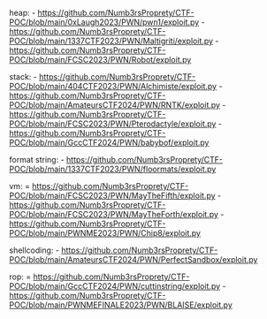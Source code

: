 heap:
    - https://github.com/Numb3rsProprety/CTF-POC/blob/main/0xLaugh2023/PWN/pwn1/exploit.py
    - https://github.com/Numb3rsProprety/CTF-POC/blob/main/1337CTF2023/PWN/Maltigriti/exploit.py
    - https://github.com/Numb3rsProprety/CTF-POC/blob/main/FCSC2023/PWN/Robot/exploit.py

stack:
    - https://github.com/Numb3rsProprety/CTF-POC/blob/main/404CTF2023/PWN/Alchimiste/exploit.py
    - https://github.com/Numb3rsProprety/CTF-POC/blob/main/AmateursCTF2024/PWN/RNTK/exploit.py
    - https://github.com/Numb3rsProprety/CTF-POC/blob/main/FCSC2023/PWN/Pterodactyle/exploit.py
    - https://github.com/Numb3rsProprety/CTF-POC/blob/main/GccCTF2024/PWN/babybof/exploit.py


format string:
    - https://github.com/Numb3rsProprety/CTF-POC/blob/main/1337CTF2023/PWN/floormats/exploit.py

vm:
    = https://github.com/Numb3rsProprety/CTF-POC/blob/main/FCSC2023/PWN/MayTheFifth/exploit.py
    - https://github.com/Numb3rsProprety/CTF-POC/blob/main/FCSC2023/PWN/MayTheForth/exploit.py
    - https://github.com/Numb3rsProprety/CTF-POC/blob/main/PWNME2023/PWN/Chip8/exploit.py


shellcoding:
    - https://github.com/Numb3rsProprety/CTF-POC/blob/main/AmateursCTF2024/PWN/PerfectSandbox/exploit.py

rop:
    = https://github.com/Numb3rsProprety/CTF-POC/blob/main/GccCTF2024/PWN/cuttinstring/exploit.py
    - https://github.com/Numb3rsProprety/CTF-POC/blob/main/PWNMEFINALE2023/PWN/BLAISE/exploit.py